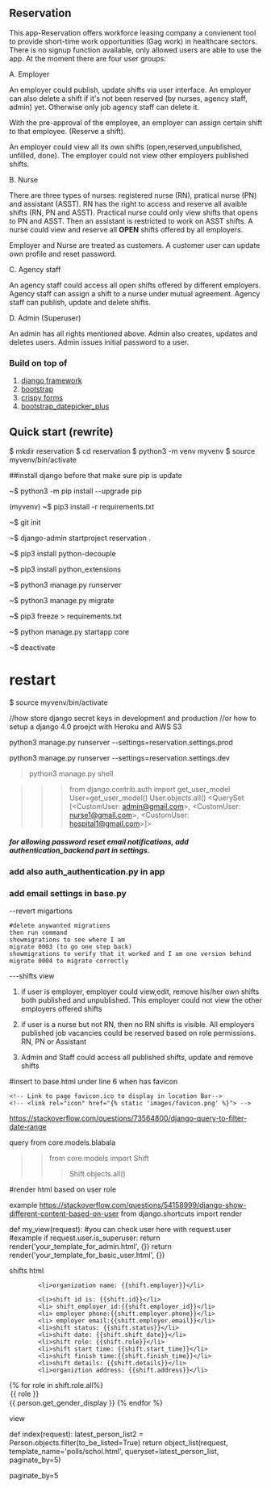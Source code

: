 
## Reservation



This app-Reservation offers workforce leasing company a convienent tool to provide short-time work opportunities (Gag work) in healthcare sectors. There is no signup function available, only allowed users are able to use the app.  At the moment there are four user groups:

A. Employer

An employer could publish, update shifts via user interface. An employer can also delete a shift if it's not been reserved (by nurses, agency staff, admin) yet. Otherwise only job agency staff can delete it. 

With the pre-approval of the employee, an employer can assign certain shift to that employee. (Reserve a shift). 

An employer could view all its own shifts (open,reserved,unpublished, unfilled, done). The employer could not view other employers published shifts. 


B. Nurse 

There are three types of nurses: registered nurse (RN), pratical nurse (PN) and assistant (ASST). RN has the right to access and reserve all avaible shifts (RN, PN and ASST). Practical nurse could only view shifts that opens to PN and ASST. Then an assistant is restricted to work on ASST shifts. A nurse could view and reserve all **OPEN** shifts offered by all employers. 

Employer and Nurse are treated as customers.  A customer user can update own profile and reset password. 

C. Agency staff

An agency staff could access all open shifts offered by different employers. Agency staff can assign a shift to a nurse under mutual agreement. Agency staff can publish, update and delete shifts. 

D. Admin (Superuser)

An admin has all rights mentioned above. Admin also creates, updates and deletes users. Admin issues initial password to a user. 


### Build on top of 

1. [django framework](https://www.djangoproject.com/)
2. [bootstrap](https://getbootstrap.com/)
3. [crispy forms](https://django-crispy-forms.readthedocs.io/en/latest/)
4. [bootstrap_datepicker_plus](https://aerabi.medium.com/](https://pypi.org/project/django-bootstrap-datepicker-plus/))



## Quick start (rewrite)

$ mkdir reservation
$ cd reservation
$ python3 -m venv myvenv
$ source myvenv/bin/activate

##install django before that make sure pip is update

~$ python3 -m pip install --upgrade pip

(myvenv) ~$ pip3 install -r requirements.txt

~$ git init

~$ django-admin startproject reservation .

~$ pip3 install python-decouple

~$ pip3 install python_extensions

~$ python3 manage.py runserver

~$ python3 manage.py migrate

~$ pip3 freeze > requirements.txt

~$ python manage.py startapp core

~$ deactivate

# restart 

$ source myvenv/bin/activate

//how store django secret keys in development and production
//or how to setup a django 4.0 proejct with Heroku and AWS S3



python3 manage.py runserver --settings=reservation.settings.prod

python3 manage.py runserver --settings=reservation.settings.dev


>python3 manage.py shell

>>> from django.contrib.auth import get_user_model
>>> User=get_user_model()
>>> User.objects.all()
<QuerySet [<CustomUser: admin@gmail.com>, <CustomUser: nurse1@gmail.com>, <CustomUser: hospital1@gmail.com>]>
>>> 

##### for allowing password reset email notifications, add authentication_backend part in settings. 
### add also auth_authentication.py in app 
### add email settings in base.py


--revert migartions


	#delete anywanted migrations
	then run command
    showmigrations to see where I am
    migrate 0003 (to go one step back)
    showmigrations to verify that it worked and I am one version behind
    migrate 0004 to migrate correctly



---shifts view

1) if user is employer, employer could view,edit, remove his/her own shifts both published and unpublished. This employer could not view the other employers offered shifts

2) if user is a nurse but not RN, then no RN shifts is visible. All employers published job vacancies could be reserved based on role permissions. RN, PN or Assistant

3) Admin and Staff could access all published shifts, update and remove shifts


#insert to base.html under line 6 when has favicon


    <!-- Link to page favicon.ico to display in location Bar-->
    <!-- <link rel="icon" href="{% static 'images/favicon.png' %}"> -->

https://stackoverflow.com/questions/73564800/django-query-to-filter-date-range

query from core.models.blabala
>> from core.models import Shift
>>> Shift.objects.all()



#render html based on user role 


example https://stackoverflow.com/questions/54158999/django-show-different-content-based-on-user
 from django.shortcuts import render

def my_view(request):
    #you can check user here with request.user
    #example
    if request.user.is_superuser:
        return render('your_template_for_admin.html', {})
    return render('your_template_for_basic_user.html', {})


shifts html


            <li>organization name: {{shift.employer}}</li>
          
            <li>shift id is: {{shift.id}}</li>
            <li> shift_employer_id:{{shift.employer_id}}</li>
            <li> employer phone:{{shift.employer.phone}}</li>
            <li> employer email:{{shift.employer.email}}</li>
            <li>shift status: {{shift.status}}</li>
            <li>shift date: {{shift.shift_date}}</li>
            <li>shift role: {{shift.role}}</li>
            <li>shift start time: {{shift.start_time}}</li>
            <li>shift finish time:{{shift.finish_time}}</li>
            <li>shift details: {{shift.details}}</li>
            <li>organiztion address: {{shift.address}}</li>



 {% for role in shift.role.all%}
              <option value="{{ role }}">{{ role }}</option>
              {{ person.get_gender_display }}
              {% endfor %}


view 

def index(request):
    latest_person_list2 = Person.objects.filter(to_be_listed=True)
    return object_list(request, template_name='polls/schol.html',
                       queryset=latest_person_list, paginate_by=5)

 paginate_by=5
